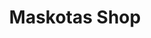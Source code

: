 ---
title: "Maskotas Shop"
url: /san-fernando-del-valle-de-catamarca/maskotas-shop/
shop: mascotas
---